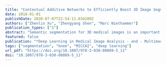 ```yaml
---
title: "Contextual Additive Networks to Efficiently Boost 3D Image Segmentations"
date: 2018-01-01
publishDate: 2020-07-07T22:54:11.034289Z
authors: ["Zhenlin Xu", "Zhengyang Shen", "Marc Niethammer"]
publication_types: ["1"]
abstract: "Semantic segmentation for 3D medical images is an important task for medical image analysis which would benefit from more efficient approaches. We propose a 3D segmentation framework of cascaded fully convolutional networks (FCNs) with contextual inputs and additive outputs. Compared to previous contextual cascaded networks the additive output forces each subsequent model to refine the output of previous models in the cascade. We use U-Nets of various complexity as elementary FCNs and demonstrate our method for cartilage segmentation on a large set of 3D magnetic resonance images (MRI) of the knee. We show that a cascade of simple U-Nets may for certain tasks be superior to a single deep and complex U-Net with almost two orders of magnitude more parameters. Our framework also allows greater flexibility in trading-off performance and efficiency during testing and training."
featured: false
publication: "*Deep Learning in Medical Image Analysis - and - Multimodal Learning for Clinical Decision Support - 4th International Workshop, DLMIA 2018, and 8th International Workshop, ML-CDS 2018, Held in Conjunction with MICCAI 2018, Granada, Spain, September 20, 2018, Proceedings*"
tags: ["segmentation", "knee", "MICCAI", "deep learning"]
url_pdf: "https://doi.org/10.1007/978-3-030-00889-5_11"
doi: "10.1007/978-3-030-00889-5_11"
---
```


